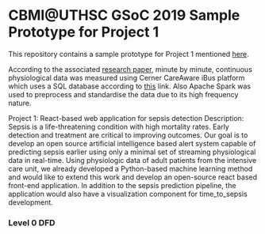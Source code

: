 # CBMI@UTHSC GSoC 2019 Sample Prototype for Project 1

This repository contains a sample prototype for Project 1 mentioned [here](https://docs.google.com/document/d/1HQCrOy694zVUnhx7xibheohTeonS1OzEKW22RbEUyvU/edit#).

According to the associated [research paper](https://www.sciencedirect.com/science/article/pii/S1386505618309444?via%3Dihub#bib0155), minute by minute, continuous physiological data was measured
using Cerner CareAware iBus platform which uses a SQL database according to [this](https://en.m.wikipedia.org/wiki/Cerner_CCL) link.
Also Apache Spark was used to preprocess and standardise the data due to its high 
frequency nature.<br>

Project 1: React-based web application for sepsis detection
Description: Sepsis is a life-threatening condition with high 
mortality rates. Early detection and treatment are critical to 
improving outcomes. Our goal is to develop an open source artificial 
intelligence based alert system capable of predicting sepsis earlier
using only a minimal set of streaming physiological data in real-time.
Using physiologic data of adult patients from the intensive care unit,
we already developed a Python-based machine learning method and would
like to extend this work and develop an open-source react based 
front-end application. In addition to the sepsis prediction pipeline,
the application would also have a visualization component for 
time_to_sepsis development.

### Level 0 DFD
